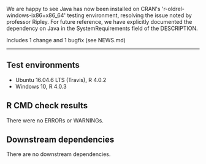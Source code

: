 We are happy to see Java has now been installed on CRAN's 'r-oldrel-windows-ix86+x86_64' testing environment, resolving the issue noted by professor Ripley. For future reference, we have explicitly documented the dependency on Java in the SystemRequirements field of the DESCRIPTION. 

Includes 1 change and 1 bugfix (see NEWS.md)

---

## Test environments
* Ubuntu 16.04.6 LTS (Travis), R 4.0.2
* Windows 10, R 4.0.3

## R CMD check results

There were no ERRORs or WARNINGs. 

## Downstream dependencies

There are no downstream dependencies.